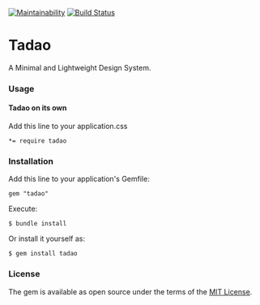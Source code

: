 [![Maintainability](https://api.codeclimate.com/v1/badges/9a834070d31596442fe3/maintainability)](https://codeclimate.com/github/iigethr/tadao/maintainability) [![Build Status](https://travis-ci.org/iigethr/tadao.svg?branch=master)](https://travis-ci.org/iigethr/tadao)

# Tadao

A Minimal and Lightweight Design System.

### Usage

#### Tadao on its own
Add this line to your application.css

```
*= require tadao
```

### Installation

Add this line to your application's Gemfile:

```
gem "tadao"
```

Execute:

```
$ bundle install
```

Or install it yourself as:

```
$ gem install tadao
```

### License

The gem is available as open source under the terms of the [MIT License](https://opensource.org/licenses/MIT).
